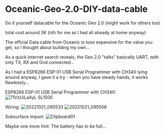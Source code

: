 # Oceanic-Geo-2.0-DIY-data-cable
Do it yourself datacable for the Oceanic Geo 2.0
(might work for others too)

total cost around 3€ (nth for me as I had all already at home anyway)

The official Data cable from Oceanic is tooo expensive for the value you get,
so I thought about building my own...

As a quick internet search reveals, the Geo 2.0 "talks" basically UART,
with only TX, RX and Gnd connected...

As I had a ESP8266 ESP-01 USB Serial Programmer with CH340 lying around anyway,
I gave it a try - when you have steady hands, it works flawlessly...

ESP8266 ESP-01 USB Serial Programmer with CH340:
![71VzUiLa4yL _SL1500_](https://user-images.githubusercontent.com/6953309/197144950-cba9f866-3ec2-4394-b5c7-a37626a7bcf6.jpg)

Wiring:
![20221021_095533](https://user-images.githubusercontent.com/6953309/197145303-1a3bf02a-974a-483d-98fd-a82658f6da10.jpg)
![20221021_095508](https://user-images.githubusercontent.com/6953309/197145337-bee1b22e-9540-4d86-a4d6-98181e5d532f.jpg)

Subsurface import:
![Clipboard01](https://user-images.githubusercontent.com/6953309/197145537-1990a7a7-e5ec-421d-9aff-a10253871325.png)

Maybe one more hint: The battery has to be full...

